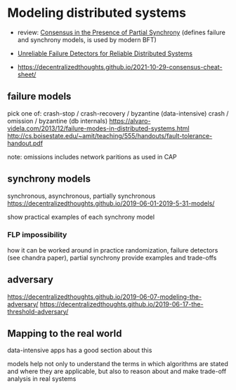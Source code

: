# Modeling distributed systems


- review: [Consensus in the Presence of Partial Synchrony](https://groups.csail.mit.edu/tds/papers/Lynch/jacm88.pdf)  (defines failure and synchrony models, is used by modern BFT)
- [Unreliable Failure Detectors for Reliable Distributed Systems](https://www.cs.utexas.edu/~lorenzo/corsi/cs380d/papers/p225-chandra.pdf)

- https://decentralizedthoughts.github.io/2021-10-29-consensus-cheat-sheet/

## failure models
pick one of:
crash-stop / crash-recovery / byzantine (data-intensive)
crash / omission / byzantine (db internals)
https://alvaro-videla.com/2013/12/failure-modes-in-distributed-systems.html
http://cs.boisestate.edu/~amit/teaching/555/handouts/fault-tolerance-handout.pdf

note: omissions includes network paritions as used in CAP

## synchrony models
synchronous, asynchronous, partially synchronous
https://decentralizedthoughts.github.io/2019-06-01-2019-5-31-models/

show practical examples of each synchrony model

### FLP impossibility
how it can be worked around in practice
randomization, failure detectors (see chandra paper), partial synchrony
provide examples and trade-offs

## adversary
https://decentralizedthoughts.github.io/2019-06-07-modeling-the-adversary/
https://decentralizedthoughts.github.io/2019-06-17-the-threshold-adversary/

## Mapping to the real world
data-intensive apps has a good section about this

models help not only to understand the terms in which algorithms are stated and where they are applicable, but also to reason about and make trade-off analysis in real systems
